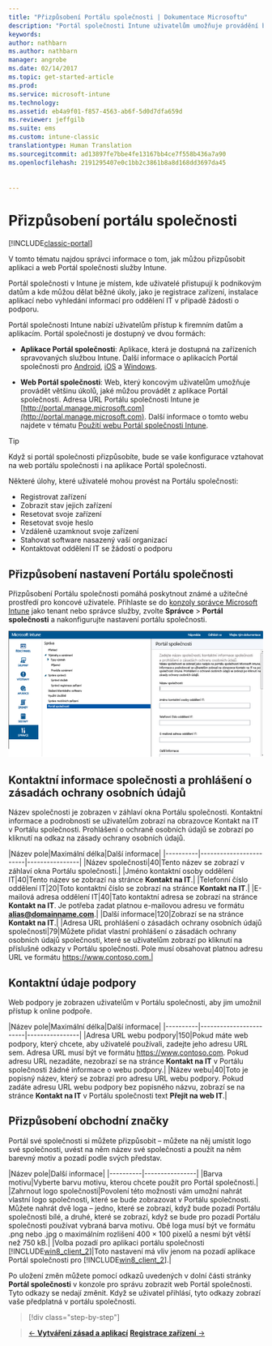 ```yaml
---
title: "Přizpůsobení Portálu společnosti | Dokumentace Microsoftu"
description: "Portál společnosti Intune uživatelům umožňuje provádění běžných úkolů, jako je registrace zařízení, instalace aplikací a vyhledávání informací o oddělení IT."
keywords: 
author: nathbarn
ms.author: nathbarn
manager: angrobe
ms.date: 02/14/2017
ms.topic: get-started-article
ms.prod: 
ms.service: microsoft-intune
ms.technology: 
ms.assetid: eb4a9f01-f857-4563-ab6f-5d0d7dfa659d
ms.reviewer: jeffgilb
ms.suite: ems
ms.custom: intune-classic
translationtype: Human Translation
ms.sourcegitcommit: ad13897fe7bbe4fe13167bb4ce7f558b436a7a90
ms.openlocfilehash: 2191295407e0c1bb2c3861b8a8d168dd3697da45


---
```


# <a name="customize-the-company-portal"></a>Přizpůsobení portálu společnosti

[!INCLUDE[classic-portal](../includes/classic-portal.md)]

V tomto tématu najdou správci informace o tom, jak můžou přizpůsobit aplikaci a web Portál společnosti služby Intune.

Portál společnosti v Intune je místem, kde uživatelé přistupují k podnikovým datům a kde můžou dělat běžné úkoly, jako je registrace zařízení, instalace aplikací nebo vyhledání informací pro oddělení IT v případě žádosti o podporu.

Portál společnosti Intune nabízí uživatelům přístup k firemním datům a aplikacím. Portál společnosti je dostupný ve dvou formách:

-   **Aplikace Portál společnosti**: Aplikace, která je dostupná na zařízeních spravovaných službou Intune. Další informace o aplikacích Portál společnosti pro [Android](/Intune/EndUser/using-your-android-device-with-intune), [iOS](/Intune/EndUser/using-your-iOS-or-macOS-device-with-intune) a [Windows](/Intune/EndUser/using-your-windows-device-with-intune).


- **Web Portál společnosti**: Web, který koncovým uživatelům umožňuje provádět většinu úkolů, jaké můžou provádět z aplikace Portál společnosti. Adresa URL Portálu společnosti Intune je [http://portal.manage.microsoft.com](http://portal.manage.microsoft.com). Další informace o tomto webu najdete v tématu [Použití webu Portál společnosti Intune](/Intune/EndUser/using-the-intune-company-portal-website).

> [!TIP]
> Když si portál společnosti přizpůsobíte, bude se vaše konfigurace vztahovat na web portálu společnosti i na aplikace Portál společnosti.

Některé úlohy, které uživatelé mohou provést na Portálu společnosti:

-   Registrovat zařízení
-   Zobrazit stav jejich zařízení
-   Resetovat svoje zařízení
-   Resetovat svoje heslo
-   Vzdáleně uzamknout svoje zařízení
-   Stahovat software nasazený vaší organizací
-   Kontaktovat oddělení IT se žádostí o podporu

## <a name="customize-company-portal-settings"></a>Přizpůsobení nastavení Portálu společnosti
Přizpůsobení Portálu společnosti pomáhá poskytnout známé a užitečné prostředí pro koncové uživatele. Přihlaste se do [konzoly správce Microsoft Intune](https://manage.microsoft.com) jako tenant nebo správce služby, zvolte **Správce** &gt; **Portál společnosti** a nakonfigurujte nastavení portálu společnosti.

![admin-console-admin-workspace-comp-portal-settings](./media/companyportal.png)

## <a name="company-contact-information-and-privacy-statement"></a>Kontaktní informace společnosti a prohlášení o zásadách ochrany osobních údajů
Název společnosti je zobrazen v záhlaví okna Portálu společnosti. Kontaktní informace a podrobnosti se uživatelům zobrazí na obrazovce Kontakt na IT v Portálu společnosti. Prohlášení o ochraně osobních údajů se zobrazí po kliknutí na odkaz na zásady ochrany osobních údajů.

|Název pole|Maximální délka|Další informace|
    |----------|------------------------|----------------|
    |Název společnosti|40|Tento název se zobrazí v záhlaví okna Portálu společnosti.|
    |Jméno kontaktní osoby oddělení IT|40|Tento název se zobrazí na stránce **Kontakt na IT**.|
    |Telefonní číslo oddělení IT|20|Toto kontaktní číslo se zobrazí na stránce **Kontakt na IT**.|
    |E-mailová adresa oddělení IT|40|Tato kontaktní adresa se zobrazí na stránce **Kontakt na IT**. Je potřeba zadat platnou e-mailovou adresu ve formátu **alias@domainname.com**.|
    |Další informace|120|Zobrazí se na stránce **Kontakt na IT**.|
    |Adresa URL prohlášení o zásadách ochrany osobních údajů společnosti|79|Můžete přidat vlastní prohlášení o zásadách ochrany osobních údajů společnosti, které se uživatelům zobrazí po kliknutí na příslušné odkazy v Portálu společnosti. Pole musí obsahovat platnou adresu URL ve formátu https://www.contoso.com.|

## <a name="support-contacts"></a>Kontaktní údaje podpory
Web podpory je zobrazen uživatelům v Portálu společnosti, aby jim umožnil přístup k online podpoře.

|Název pole|Maximální délka|Další informace|
    |----------|------------------------|----------------|
    |Adresa URL webu podpory|150|Pokud máte web podpory, který chcete, aby uživatelé používali, zadejte jeho adresu URL sem. Adresa URL musí být ve formátu https://www.contoso.com. Pokud adresu URL nezadáte, nezobrazí se na stránce **Kontakt na IT** v Portálu společnosti žádné informace o webu podpory.|
    |Název webu|40|Toto je popisný název, který se zobrazí pro adresu URL webu podpory. Pokud zadáte adresu URL webu podpory bez popisného názvu, zobrazí se na stránce **Kontakt na IT** v Portálu společnosti text **Přejít na web IT**.|

## <a name="company-branding-customization"></a>Přizpůsobení obchodní značky
Portál své společnosti si můžete přizpůsobit – můžete na něj umístit logo své společnosti, uvést na něm název své společnosti a použít na něm barevný motiv a pozadí podle svých představ.

|Název pole|Další informace|
    |----------|----------------|
    |Barva motivu|Vyberte barvu motivu, kterou chcete použít pro Portál společnosti.|
    |Zahrnout logo společnosti|Povolení této možnosti vám umožní nahrát vlastní logo společnosti, které se bude zobrazovat v Portálu společnosti. Můžete nahrát dvě loga – jedno, které se zobrazí, když bude pozadí Portálu společnosti bílé, a druhé, které se zobrazí, když se bude pro pozadí Portálu společnosti používat vybraná barva motivu. Obě loga musí být ve formátu .png nebo .jpg o maximálním rozlišení 400 × 100 pixelů a nesmí být větší než 750 kB.|
    |Volba pozadí pro aplikaci portálu společnosti [!INCLUDE[win8_client_2](../includes/win8_client_2_md.md)]|Toto nastavení má vliv jenom na pozadí aplikace Portál společnosti pro [!INCLUDE[win8_client_2](../includes/win8_client_2_md.md)].|


Po uložení změn můžete pomocí odkazů uvedených v dolní části stránky **Portál společnosti** v konzole pro správu zobrazit web Portál společnosti. Tyto odkazy se nedají změnit. Když se uživatel přihlásí, tyto odkazy zobrazí vaše předplatná v portálu společnosti.

>[!div class="step-by-step"]

>[&larr; **Vytváření zásad a aplikací**](.\start-with-a-paid-subscription-to-microsoft-intune-step-6.md)       [**Registrace zařízení** &rarr;](.\start-with-a-paid-subscription-to-microsoft-intune-step-8.md)  



<!--HONumber=Feb17_HO3-->


